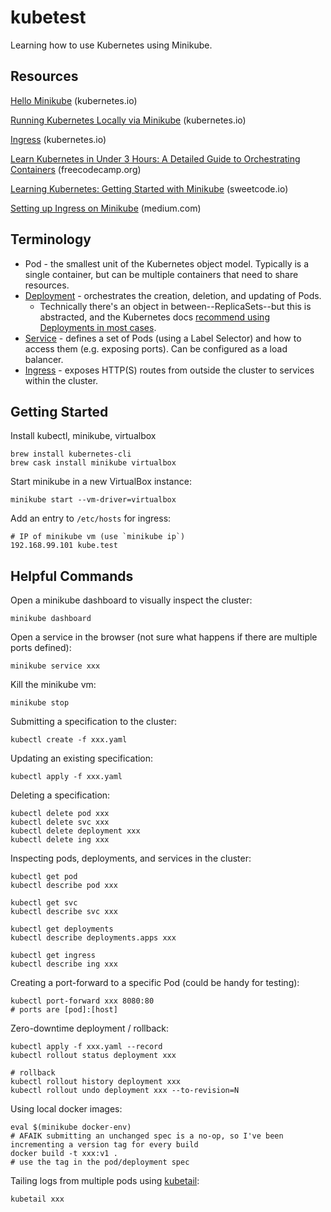 # kubetest

Learning how to use Kubernetes using Minikube.

## Resources

[Hello Minikube](https://kubernetes.io/docs/tutorials/hello-minikube) (kubernetes.io)

[Running Kubernetes Locally via Minikube](https://kubernetes.io/docs/setup/minikube/) (kubernetes.io)

[Ingress](https://kubernetes.io/docs/concepts/services-networking/ingress/) (kubernetes.io)

[Learn Kubernetes in Under 3 Hours: A Detailed Guide to Orchestrating Containers](https://medium.freecodecamp.org/learn-kubernetes-in-under-3-hours-a-detailed-guide-to-orchestrating-containers-114ff420e882) (freecodecamp.org)

[Learning Kubernetes: Getting Started with Minikube](https://sweetcode.io/learning-kubernetes-getting-started-minikube/) (sweetcode.io)

[Setting up Ingress on Minikube](https://medium.com/@Oskarr3/setting-up-ingress-on-minikube-6ae825e98f82) (medium.com)

## Terminology

* Pod - the smallest unit of the Kubernetes object model. Typically is a single container, but can be multiple containers that need to share resources.
* [Deployment](kubetest.yaml) - orchestrates the creation, deletion, and updating of Pods.
  * Technically there's an object in between--ReplicaSets--but this is abstracted, and the Kubernetes docs [recommend using Deployments in most cases](https://kubernetes.io/docs/concepts/workloads/controllers/replicaset/#when-to-use-a-replicaset).
* [Service](kubetest-lb.yaml) - defines a set of Pods (using a Label Selector) and how to access them (e.g. exposing ports). Can be configured as a load balancer.
* [Ingress](kubetest-ingress.yaml) - exposes HTTP(S) routes from outside the cluster to services within the cluster.

## Getting Started

Install kubectl, minikube, virtualbox

```
brew install kubernetes-cli
brew cask install minikube virtualbox
```

Start minikube in a new VirtualBox instance:

```
minikube start --vm-driver=virtualbox
```

Add an entry to `/etc/hosts` for ingress:

```
# IP of minikube vm (use `minikube ip`)
192.168.99.101 kube.test
```

## Helpful Commands

Open a minikube dashboard to visually inspect the cluster:

```
minikube dashboard
```

Open a service in the browser (not sure what happens if there are multiple ports defined):

```
minikube service xxx
```

Kill the minikube vm:

```
minikube stop
```

Submitting a specification to the cluster:

```
kubectl create -f xxx.yaml
```

Updating an existing specification:

```
kubectl apply -f xxx.yaml
```

Deleting a specification:

```
kubectl delete pod xxx
kubectl delete svc xxx
kubectl delete deployment xxx
kubectl delete ing xxx
```

Inspecting pods, deployments, and services in the cluster:

```
kubectl get pod
kubectl describe pod xxx

kubectl get svc
kubectl describe svc xxx

kubectl get deployments
kubectl describe deployments.apps xxx

kubectl get ingress
kubectl describe ing xxx
```

Creating a port-forward to a specific Pod (could be handy for testing):

```
kubectl port-forward xxx 8080:80
# ports are [pod]:[host]
```

Zero-downtime deployment / rollback:

```
kubectl apply -f xxx.yaml --record
kubectl rollout status deployment xxx

# rollback
kubectl rollout history deployment xxx
kubectl rollout undo deployment xxx --to-revision=N
```

Using local docker images:

```
eval $(minikube docker-env)
# AFAIK submitting an unchanged spec is a no-op, so I've been incrementing a version tag for every build
docker build -t xxx:v1 .
# use the tag in the pod/deployment spec
```

Tailing logs from multiple pods using [kubetail](https://github.com/johanhaleby/kubetail):

```
kubetail xxx
```
